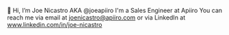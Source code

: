 👋 Hi, I’m Joe Nicastro AKA @joeapiiro
I'm a Sales Engineer at Apiiro
You can reach me via email at joenicastro@apiiro.com or via LinkedIn at www.linkedin.com/in/joe-nicastro
